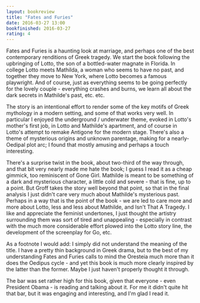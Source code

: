 ```yaml
---
layout: bookreview
title: "Fates and Furies"
date: 2016-03-27 13:00
bookfinished: 2016-03-27
rating: 4
---
```


Fates and Furies is a haunting look at marriage, and perhaps one of the best contemporary renditions of Greek tragedy.  We start the book following the upbringing of Lotto, the son of a bottled-water magnate in Florida.  In college Lotto meets Mathilda, a woman who seems to have no past, and together they move to New York, where Lotto becomes a famous playwright.  And of course, just as everything seems to be going perfectly for the lovely couple - everything crashes and burns, we learn all about the dark secrets in Mathilde's past, etc. etc.



The story is an intentional effort to render some of the key motifs of Greek mythology in a modern setting, and some of that works very well.  In particular I enjoyed the underground / underwater theme, evoked in Lotto's mother's first job, in Lotto and Mathilde's apartment, and of course in Lotto's attempt to remake Antigone for the modern stage.  There's also a theme of mysterious origins and unknown parentage, making for a nearly-Oedipal plot arc; I found that mostly amusing and perhaps a touch interesting.



There's a surprise twist in the book, about two-third of the way through, and that bit very nearly made me hate the book; I guess I read it as a cheap gimmick, too reminiscent of Gone Girl.  Mathilde is meant to be something of a dark and mysterious character, a little cold and severe - that is fine, up to a point.  But Groff takes the story well beyond that point, so that in the final analysis I just didn't care very much about Mathilde's mysterious past.  Perhaps in a way that is the point of the book - we are led to care more and more about Lotto, less and less about Mathilde, and Isn't That A Tragedy.  I like and appreciate the feminist undertones, I just thought the artistry surrounding them was sort of tired and unappealing - especially in contrast with the much more considerable effort plowed into the Lotto story line, the development of the screenplay for Go, etc.



As a footnote I would add: I simply did not understand the meaning of the title.  I have a pretty thin background in Greek drama, but to the best of my understanding Fates and Furies calls to mind the Oresteia much more than it does the Oedipus cycle - and yet this book is much more clearly inspired by the latter than the former.  Maybe I just haven't properly thought it through.



The bar was set rather high for this book, given that everyone - even President Obama - is reading and talking about it.  For me it didn't quite hit that bar, but it was engaging and interesting, and I'm glad I read it.